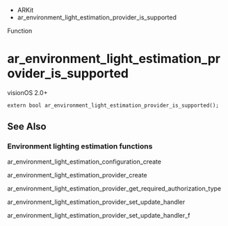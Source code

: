 

- ARKit
-  ar_environment_light_estimation_provider_is_supported 

Function

# ar_environment_light_estimation_provider_is_supported

visionOS 2.0+

``` source
extern bool ar_environment_light_estimation_provider_is_supported();
```

## See Also

### Environment lighting estimation functions

ar_environment_light_estimation_configuration_create

ar_environment_light_estimation_provider_create

ar_environment_light_estimation_provider_get_required_authorization_type

ar_environment_light_estimation_provider_set_update_handler

ar_environment_light_estimation_provider_set_update_handler_f

